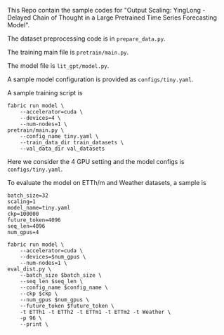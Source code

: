 This Repo contain the sample codes for "Output Scaling: YingLong - Delayed Chain of Thought in a Large Pretrained Time Series Forecasting Model".

The dataset preprocessing code is in ```prepare_data.py```.

The training main file is ```pretrain/main.py```.

The model file is ```lit_gpt/model.py```.

A sample model configuration is provided as ```configs/tiny.yaml```.

A sample training script is
```
fabric run model \
    --accelerator=cuda \
    --devices=4 \
    --num-nodes=1 \
pretrain/main.py \
    --config_name tiny.yaml \
    --train_data_dir train_datasets \
    --val_data_dir val_datasets 
   ```
Here we consider the 4 GPU setting and the model configs is ```configs/tiny.yaml```.



To evaluate the model on ETTh/m and Weather datasets, a sample is
```
batch_size=32
scaling=1
model_name=tiny.yaml
ckp=100000
future_token=4096
seq_len=4096
num_gpus=4

fabric run model \
    --accelerator=cuda \
    --devices=$num_gpus \
    --num-nodes=1 \
eval_dist.py \
    --batch_size $batch_size \
    --seq_len $seq_len \
    --config_name $config_name \
    --ckp $ckp \
    --num_gpus $num_gpus \
    --future_token $future_token \
    -t ETTh1 -t ETTh2 -t ETTm1 -t ETTm2 -t Weather \
    -p 96 \
    --print \
```

